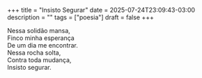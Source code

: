 +++
title = "Insisto Segurar"
date = 2025-07-24T23:09:43-03:00
description = ""
tags = ["poesia"]
draft = false
+++

Nessa solidão mansa,\
Finco minha esperança\
De um dia me encontrar.\
Nessa rocha solta,\
Contra toda mudança,\
Insisto segurar.
